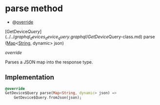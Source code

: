 


# parse method







- @[override](https://api.flutter.dev/flutter/dart-core/override-constant.html)

[GetDevice$Query](../../graphql_devices_device_query.graphql/GetDevice$Query-class.md) parse
([Map](https://api.flutter.dev/flutter/dart-core/Map-class.html)&lt;[String](https://api.flutter.dev/flutter/dart-core/String-class.html), dynamic> json)

_override_



<p>Parses a JSON map into the response type.</p>



## Implementation

```dart
@override
GetDevice$Query parse(Map<String, dynamic> json) =>
    GetDevice$Query.fromJson(json);
```







